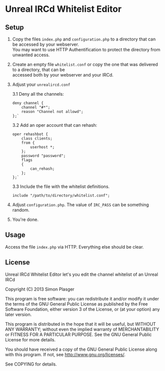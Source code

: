 Unreal IRCd Whitelist Editor
============================

Setup
-----

1.  Copy the files `index.php` and `configuration.php` to a directory that can be accessed by your webserver.  
    You may want to use HTTP Authentification to protect the directory from unwanted access.

2.  Create an empty file `whitelist.conf` or copy the one that was delivered to a directory, that can be  
    accessed both by your webserver and your IRCd.

3.  Adjust your `unrealircd.conf`

    3.1     Deny all the channels:
    
        deny channel {
            channel "#*";
            reason "Channel not allowd";
        };`
    3.2     Add an oper account that can rehash:

        oper rehashbot {
            class clients;
            from {
                userhost *;
            };
            password "password";
            flags
            {
                can_rehash;
            };
        };`

    3.3     Include the file with the whitelist definitions.

        include "/path/to/directory/whitelist.conf";
            
4. Adjust `configuration.php`. The value of `IRC_PASS` can be something random.
5. You're done.

Usage
-----

Access the file `index.php` via HTTP. Everything else should be clear.

License
-------

Unreal IRCd Whitelist Editor let's you edit the channel whitelist of an Unreal IRCd

Copyright (C) 2013 Simon Plasger

This program is free software: you can redistribute it and/or modify
it under the terms of the GNU General Public License as published by
the Free Software Foundation, either version 3 of the License, or
(at your option) any later version.

This program is distributed in the hope that it will be useful,
but WITHOUT ANY WARRANTY; without even the implied warranty of
MERCHANTABILITY or FITNESS FOR A PARTICULAR PURPOSE.  See the
GNU General Public License for more details.

You should have received a copy of the GNU General Public License
along with this program.  If not, see <http://www.gnu.org/licenses/>.

See COPYING for details.

